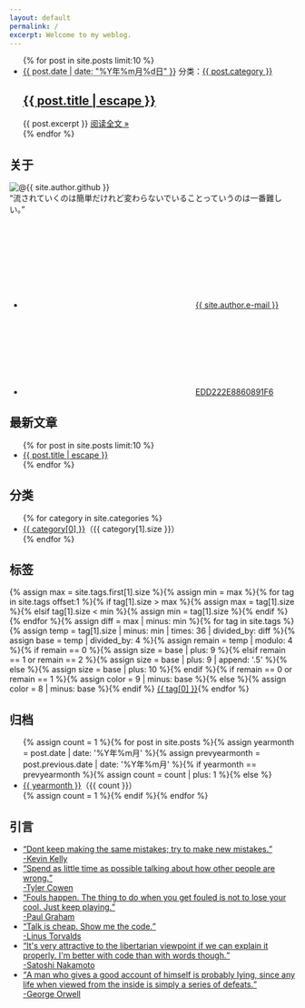 ```yaml
---
layout: default
permalink: /
excerpt: Welcome to my weblog.
---
```

<div class="home-left">
  <ul class="post-list">{% for post in site.posts limit:10 %}
    <li>
      <span class="post-meta"><abbr title="{{ post.date | date_to_xmlschema }}">{{ post.date | date: "%Y年%m月%d日" }}</abbr></span>
      <span class="right">分类：<a class="category" href="{{ "/category.html" | relative_url }}#{{ post.category }}">{{ post.category }}</a></span>
      <h2><a class="post-link" href="{{ post.url | relative_url }}">{{ post.title | escape }}</a></h2>
      {{ post.excerpt }}
      <span><a class="readmore" href="{{ post.url | relative_url }}">阅读全文 &raquo;</a></span>
    </li>{% endfor %}
  </ul>
</div>

<div class="home-right">
  <div id="profile">
    <h2>关于</h2>
    <img src="https://avatars0.githubusercontent.com/u/29818825" alt="@{{ site.author.github }}">
    <div><q title="GARNET CROW &quot;le 5 ème anniversaire&quot; L'Histoire de 2000 à 2005 -中村由利">流されていくのは簡単だけれど変わらないでいることっていうのは一番難しい。</q></div>
    <ul>
      <li>
        <svg class="icon">
          <use xlink:href="{{ "/assets/icons/oct.svg#mail" | relative_url }}"></use>
        </svg>
        <a href="mailto:{{ site.author.e-mail }}">{{ site.author.e-mail }}</a>
      </li>
      <li>
        <svg class="icon">
          <use xlink:href="{{ "/assets/icons/oct.svg#key" | relative_url }}"></use>
        </svg>
        <a href="{{ "/pubkey.asc" | relative_url }}" title="PGP fingerprint">EDD222E8860891F6</a>
      </li>
    </ul>
  </div>
  <div id="latest">
    <h2>最新文章</h2>
    <ul>{% for post in site.posts limit:10 %}
      <li><a href="{{ post.url | relative_url }}">{{ post.title | escape }}</a></li>{% endfor %}
    </ul>
  </div>
  <div id="category">
    <h2 title="{{ site.categories.size }}">分类</h2>
    <ul>{% for category in site.categories %}
      <li><a href="{{ "/category.html" | relative_url }}#{{ category[0] }}">{{ category[0] }}</a>（{{ category[1].size }}）</li>{% endfor %}
    </ul>
  </div>
  <div id="tagcloud">
    <h2 title="{{ site.tags.size }}">标签</h2>{% assign max = site.tags.first[1].size %}{% assign min = max %}{% for tag in site.tags offset:1 %}{% if tag[1].size > max %}{% assign max = tag[1].size %}{% elsif tag[1].size < min %}{% assign min = tag[1].size %}{% endif %}{% endfor %}{% assign diff = max | minus: min %}{% for tag in site.tags %}{% assign temp = tag[1].size | minus: min | times: 36 | divided_by: diff %}{% assign base = temp | divided_by: 4 %}{% assign remain = temp | modulo: 4 %}{% if remain == 0 %}{% assign size = base | plus: 9 %}{% elsif remain == 1 or remain == 2 %}{% assign size = base | plus: 9 | append: '.5' %}{% else %}{% assign size = base | plus: 10 %}{% endif %}{% if remain == 0 or remain == 1 %}{% assign color = 9 | minus: base %}{% else %}{% assign color = 8 | minus: base %}{% endif %}
    <a href="{{ "/tags.html" | relative_url }}#{{ tag[0] }}" style="font-size:{{ size }}pt;color:#{{ color }}{{ color }}{{ color }}">{{ tag[0] }}</a>{% endfor %}
  </div>
  <div id="archive">
    <h2 title="{{ site.posts.size }}">归档</h2>
    <ul>{% assign count = 1 %}{% for post in site.posts %}{% assign yearmonth = post.date | date: '%Y年%m月' %}{% assign prevyearmonth = post.previous.date | date: '%Y年%m月' %}{% if yearmonth == prevyearmonth %}{% assign count = count | plus: 1 %}{% else %}
      <li><a href="{{ "/archive.html" | relative_url }}#{{ yearmonth }}">{{ yearmonth }}</a>（{{ count }}）</li>{% assign count = 1 %}{% endif %}{% endfor %}
    </ul>
  </div>
  <div id="quotes">
    <h2 title="Here are my favorite quotes from someones that inspire me or make me laugh.">引言</h2>
    <ul>
      <li><a href="https://kk.org/thetechnium/103-bits-of-advice-i-wish-i-had-known/" target="_blank"><q title="103 Bits of Advice I Wish I Had Known">Dont keep making the same mistakes; try to make new mistakes.</q><br><span>-Kevin Kelly</span></a></li>
      <li><a href="https://jamesclear.com/why-facts-dont-change-minds" target="_blank"><q title="Why Facts Don't Change Our Minds">Spend as little time as possible talking about how other people are wrong.</q><br><span>-Tyler Cowen</span></a></li>
      <li><a href="http://www.paulgraham.com/hs.html" target="_blank"><q title="What You'll Wish You'd Known">Fouls happen. The thing to do when you get fouled is not to lose your cool. Just keep playing.</q><br><span>-Paul Graham</span></a></li>
      <li><a href="https://lkml.org/lkml/2000/8/25/132" target="_blank"><q title="thread creation is about a thousand times faster than on native Linux">Talk is cheap. Show me the code.</q><br><span>-Linus Torvalds</span></a></li>
      <li><a href="https://www.metzdowd.com/pipermail/cryptography/2008-November/014853.html" target="_blank"><q title="Bitcoin P2P e-cash paper">It's very attractive to the libertarian viewpoint if we can explain it properly. I'm better with code than with words though.</q><br><span>-Satoshi Nakamoto</span></a></li>
      <li><a href="https://www.orwell.ru/library/reviews/dali/english/e_dali" target="_blank"><q title="As I Please 1943-1945, Benefit of Clergy, Some Notes on Salvador Dali">A man who gives a good account of himself is probably lying, since any life when viewed from the inside is simply a series of defeats.</q><br><span>-George Orwell</span></a></li>
    </ul>
  </div>
</div>
